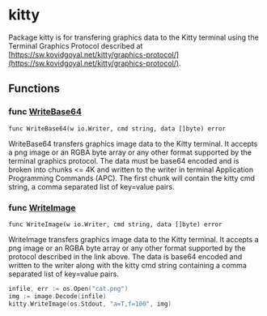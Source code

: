 # kitty

Package kitty is for transfering graphics data to the Kitty terminal
using the Terminal Graphics Protocol described at
[https://sw.kovidgoyal.net/kitty/graphics-protocol/](https://sw.kovidgoyal.net/kitty/graphics-protocol/).

## Functions

### func [WriteBase64](/term.go#L32)

`func WriteBase64(w io.Writer, cmd string, data []byte) error`

WriteBase64 transfers graphics image data to the Kitty terminal.
It accepts a png image or an RGBA byte array or any other format supported
by the terminal graphics protocol. The data must be base64 encoded
and is broken into chunks <= 4K and written to the writer in terminal
Application Programming Commands (APC). The first chunk will contain the
kitty cmd string, a comma separated list of key=value pairs.

### func [WriteImage](/term.go#L19)

`func WriteImage(w io.Writer, cmd string, data []byte) error`

WriteImage transfers graphics image data to the Kitty terminal.
It accepts a png image or an RGBA byte array or any other format supported
by the protocol described in the link above. The data is base64 encoded and
written to the writer along with the kitty cmd string containing a comma
separated list of key=value pairs.

```go
infile, err := os.Open("cat.png")
img := image.Decode(infile)
kitty.WriteImage(os.Stdout, "a=T,f=100", img)
```
